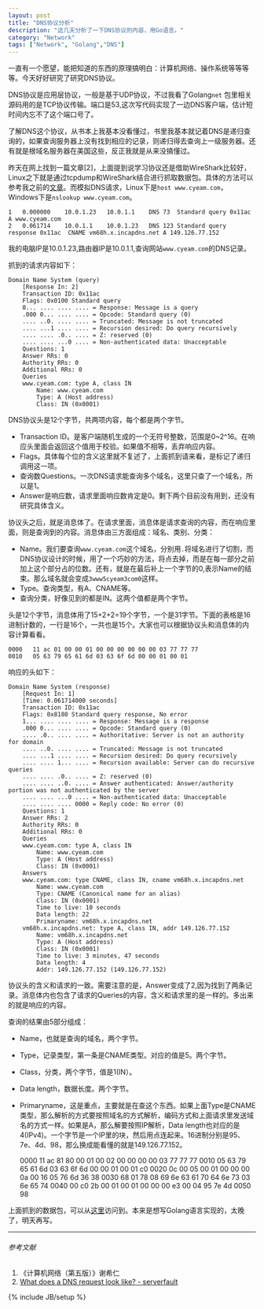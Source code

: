 ```yaml
---
layout: post
title: "DNS协议分析"
description: "这几天分析了一下DNS协议的内容，用Go语言。"
category: "Network"
tags: ["Network", "Golang","DNS"]
---
```

 
一直有一个愿望，能把知道的东西的原理搞明白：计算机网络、操作系统等等等等。今天好好研究了研究DNS协议。

DNS协议是应用层协议，一般是基于UDP协议，不过我看了Golang`net` 包里相关源码用的是TCP协议传输。端口是53,这次写代码实现了一边DNS客户端，估计短时间内忘不了这个端口号了。

了解DNS这个协议，从书本上我基本没看懂过，书里我基本就记着DNS是递归查询的，如果查询服务器上没有找到相应的记录，则递归得去查询上一级服务器。还有就是根域名服务器在美国这些，反正我就是从来没搞懂过。

昨天在网上找到一篇文章[2]，上面提到说学习协议还是借助WireShark比较好，Linux之下就是通过tcpdump和WireShark结合进行抓取数据包。具体的方法可以参考我之前的[文章](https://blog.cyeam.com/postgraduate/2014/04/17/pager_prepare)。而模拟DNS请求，Linux下是`host www.cyeam.com`，Windows下是`nslookup www.cyeam.com`。

	1	0.000000	10.0.1.23	10.0.1.1	DNS	73	Standard query 0x11ac  A www.cyeam.com
	2	0.061714	10.0.1.1	10.0.1.23	DNS	123	Standard query response 0x11ac  CNAME vm68h.x.incapdns.net A 149.126.77.152

我的电脑IP是10.0.1.23,路由器IP是10.0.1.1,查询网站`www.cyeam.com`的DNS记录。

抓到的请求内容如下：

	Domain Name System (query)
	    [Response In: 2]
	    Transaction ID: 0x11ac
	    Flags: 0x0100 Standard query
		0... .... .... .... = Response: Message is a query
		.000 0... .... .... = Opcode: Standard query (0)
		.... ..0. .... .... = Truncated: Message is not truncated
		.... ...1 .... .... = Recursion desired: Do query recursively
		.... .... .0.. .... = Z: reserved (0)
		.... .... ...0 .... = Non-authenticated data: Unacceptable
	    Questions: 1
	    Answer RRs: 0
	    Authority RRs: 0
	    Additional RRs: 0
	    Queries
		www.cyeam.com: type A, class IN
		    Name: www.cyeam.com
		    Type: A (Host address)
		    Class: IN (0x0001)

DNS协议头是12个字节，共两项内容，每个都是两个字节。

+ Transaction ID。是客户端随机生成的一个无符号整数，范围是0~2^16。在响应头里面会返回这个值用于校验。如果值不相等，丢弃响应内容。
+ Flags。具体每个位的含义这里就不复述了，上面抓到请来看，是标记了递归调用这一项。
+ 查询数Questions。一次DNS请求能查询多个域名，这里只查了一个域名，所以是1。
+ Answer是响应数，请求里面响应数肯定是0。剩下两个目前没有用到，还没有研究具体含义。

协议头之后，就是消息体了。在请求里面，消息体是请求查询的内容，而在响应里面，则是查询到的内容。消息体由三方面组成：域名、类别、分类：

+ Name。我们要查询`www.cyeam.com`这个域名，分别用`.`将域名进行了切割，而DNS协议设计的时候，用了一个巧妙的方法，将点去掉，而是在每一部分之前加上这个部分占的位数。还有，就是在最后补上一个字节的0,表示Name的结束。那么域名就会变成`3www5cyeam3com0`这样。
+ Type。查询类型，有A、CNAME等。
+ 查询分类，好像见到的都是IN。这两个值都是两个字节。

头是12个字节，消息体用了15+2+2=19个字节，一个是31字节。下面的表格是16进制计数的，一行是16个，一共也是15个。大家也可以根据协议头和消息体的内容计算看看。

	0000   11 ac 01 00 00 01 00 00 00 00 00 00 03 77 77 77
	0010   05 63 79 65 61 6d 03 63 6f 6d 00 00 01 00 01

响应的头如下：

	Domain Name System (response)
	    [Request In: 1]
	    [Time: 0.061714000 seconds]
	    Transaction ID: 0x11ac
	    Flags: 0x8180 Standard query response, No error
		1... .... .... .... = Response: Message is a response
		.000 0... .... .... = Opcode: Standard query (0)
		.... .0.. .... .... = Authoritative: Server is not an authority for domain
		.... ..0. .... .... = Truncated: Message is not truncated
		.... ...1 .... .... = Recursion desired: Do query recursively
		.... .... 1... .... = Recursion available: Server can do recursive queries
		.... .... .0.. .... = Z: reserved (0)
		.... .... ..0. .... = Answer authenticated: Answer/authority portion was not authenticated by the server
		.... .... ...0 .... = Non-authenticated data: Unacceptable
		.... .... .... 0000 = Reply code: No error (0)
	    Questions: 1
	    Answer RRs: 2
	    Authority RRs: 0
	    Additional RRs: 0
	    Queries
		www.cyeam.com: type A, class IN
		    Name: www.cyeam.com
		    Type: A (Host address)
		    Class: IN (0x0001)
	    Answers
		www.cyeam.com: type CNAME, class IN, cname vm68h.x.incapdns.net
		    Name: www.cyeam.com
		    Type: CNAME (Canonical name for an alias)
		    Class: IN (0x0001)
		    Time to live: 10 seconds
		    Data length: 22
		    Primaryname: vm68h.x.incapdns.net
		vm68h.x.incapdns.net: type A, class IN, addr 149.126.77.152
		    Name: vm68h.x.incapdns.net
		    Type: A (Host address)
		    Class: IN (0x0001)
		    Time to live: 3 minutes, 47 seconds
		    Data length: 4
		    Addr: 149.126.77.152 (149.126.77.152)

协议头的含义和请求的一致。需要注意的是，Answer变成了2,因为找到了两条记录。消息体内也包含了请求的Queries的内容，含义和请求里的是一样的。多出来的就是响应的内容。

查询的结果由5部分组成：

+ Name，也就是查询的域名，两个字节。
+ Type，记录类型，第一条是CNAME类型。对应的值是5。两个字节。
+ Class，分类，两个字节，值是1(IN）。
+ Data length，数据长度。两个字节。
+ Primaryname，这是重点，主要就是在查这个东西。如果上面Type是CNAME类型，那么解析的方式要按照域名的方式解析，编码方式和上面请求里发送域名的方式一样。如果是A，那么解要按照IP解析，Data length也对应的是4(IPv4)。一个字节是一个IP里的块，然后用点连起来。16进制分别是95、7e、4d、98，那么换成能看懂的就是149.126.77.152。

	0000   11 ac 81 80 00 01 00 02 00 00 00 00 03 77 77 77
	0010   05 63 79 65 61 6d 03 63 6f 6d 00 00 01 00 01 c0
	0020   0c 00 05 00 01 00 00 00 0a 00 16 05 76 6d 36 38
	0030   68 01 78 08 69 6e 63 61 70 64 6e 73 03 6e 65 74
	0040   00 c0 2b 00 01 00 01 00 00 00 e3 00 04 95 7e 4d
	0050   98

上面抓到的数据包，可以从[这里](https://github.com/mnhkahn/go_code/blob/master/dns.cap)访问到。本来是想写Golang语言实现的，太晚了，明天再写。

---

###### *参考文献*
1. 《计算机网络（第五版）》谢希仁
2. [What does a DNS request look like? - serverfault](http://serverfault.com/questions/173187/what-does-a-dns-request-look-like)

 
{% include JB/setup %}